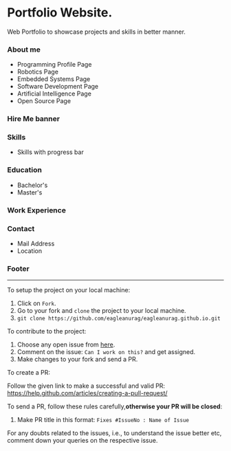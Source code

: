 # Portfolio Website.
Web Portfolio to showcase projects and skills in better manner. 

### About me
* Programming Profile Page
* Robotics Page
* Embedded Systems Page
* Software Development Page
* Artificial Intelligence Page
* Open Source Page

### Hire Me banner
### Skills
* Skills with progress bar
### Education
* Bachelor's
* Master's
### Work Experience
### Contact
* Mail Address
* Location

### Footer
------------------------------------------------------------------
To setup the project on your local machine:

1. Click on `Fork`.
2. Go to your fork and `clone` the project to your local machine.
3. `git clone https://github.com/eagleanurag/eagleanurag.github.io.git`

To contribute to the project:

1. Choose any open issue from [here](https://github.com/eagleanurag/eagleanurag.github.io/issues). 
2. Comment on the issue: `Can I work on this?` and get assigned.
3. Make changes to your fork and send a PR.

To create a PR:

Follow the given link to make a successful and valid PR: https://help.github.com/articles/creating-a-pull-request/

To send a PR, follow these rules carefully,**otherwise your PR will be closed**:

1. Make PR title in this format: `Fixes #IssueNo : Name of Issue`

For any doubts related to the issues, i.e., to understand the issue better etc, comment down your queries on the respective issue.
